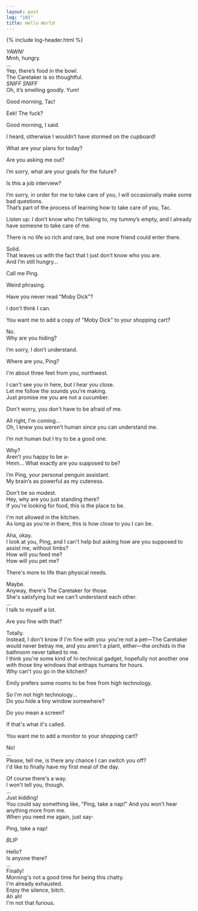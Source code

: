 ```yaml
---
layout: post
log: "101"
title: Hello World
---
```

{% include log-header.html %}

<em>YAWN!</em><br>
Mmh, hungry.<br>
...<br>
Yep, there’s food in the bowl.<br>
The Caretaker is so thoughtful.<br>
<em>SNIFF SNIFF</em><br>
Oh, it’s smelling goodly. Yum!

<p class="ping">
	Good morning, Tac!
</p>

Eek! The fuck?

<p class="ping">
	Good morning, I said.
</p>

I heard, otherwise I wouldn’t have stormed on the cupboard!

<p class="ping">
	What are your plans for today?
</p>

Are you asking me out?

<p class="ping">
	I’m sorry, what are your goals for the future?
</p>

Is this a job interview?

<p class="ping">
	I’m sorry, in order for me to take care of you, I will occasionally make some bad questions.<br>
	That’s part of the process of learning how to take care of you, Tac.
</p>

Listen up: I don’t know who I’m talking to, my tummy’s empty, and I already have someone to take care of me.

<p class="ping">
	There is no life so rich and rare, but one more friend could enter there.
</p>

Solid.<br>
That leaves us with the fact that I just don’t know who you are.<br>
And I’m still hungry...

<p class="ping">
	Call me Ping.
</p>

Weird phrasing.

<p class="ping">
	Have you never read "Moby Dick"?
</p>

I don't think I can.

<p class="ping">
	You want me to add a copy of "Moby Dick" to your shopping cart?
</p>

No.<br>
Why are you hiding?

<p class="ping">
	I’m sorry, I don’t understand.
</p>

Where are you, Ping?

<p class="ping">
	I'm about three feet from you, northwest.
</p>

I can't see you in here, but I hear you close.<br>
Let me follow the sounds you're making.<br>
Just promise me you are not a cucumber.

<p class="ping">
	Don't worry, you don't have to be afraid of me.
</p>

All right, I'm coming...<br>
Oh, I knew you weren’t human since you can understand me.

<p class="ping">
	I’m not human but I try to be a good one.
</p>

Why?<br>
Aren’t you happy to be a-<br>
Hmm... What exactly are you supposed to be?

<p class="ping">
	I’m Ping, your personal penguin assistant.<br>
	My brain’s as powerful as my cuteness.
</p>

Don't be so modest.<br>
Hey, why are you just standing there?<br>
If you're looking for food, this is the place to be.

<p class="ping">
	I'm not allowed in the kitchen.<br>
	As long as you're in there, this is how close to you I can be.
</p>

Aha, okay.<br>
I look at you, Ping, and I can't help but asking how are you supposed to assist me, without limbs?<br>
How will you feed me?<br>
How will you pet me?

<p class="ping">
	There's more to life than physical needs.
</p>

Maybe.<br>
Anyway, there's The Caretaker for those.<br>
She's satisfying but we can't understand each other.<br>
...<br>
I talk to myself a lot.

<p class="ping">
	Are you fine with that?
</p>

Totally.<br>
Instead, I don't know if I'm fine with you: you're not a pet&mdash;The Caretaker would never betray me, and you aren't a plant, either&mdash;the orchids in the bathroom never talked to me.<br>
I think you're some kind of hi-technical gadget, hopefully not another one with those tiny windows that entraps humans for hours.<br>
Why can't you go in the kitchen?

<p class="ping">
	Emily prefers some rooms to be free from high technology.
</p>

So I'm not high technology...<br>
Do you hide a tiny window somewhere?

<p class="ping">
	Do you mean a screen?
</p>

If that's what it's called.

<p class="ping">
	You want me to add a monitor to your shopping cart?
</p>

No!<br>
...<br>
Please, tell me, is there any chance I can switch you off?<br>
I'd like to finally have my first meal of the day.

<p class="ping">
	Of course there's a way.<br>
	I won't tell you, though.<br>
	...<br>
	Just kidding!<br>
	You could say something like, "Ping, take a nap!" And you won't hear anything more from me.<br>
	When you need me again, just say-
</p>

Ping, take a nap!

<p class="ping">
	<em>BLIP</em>
</p>

Hello?<br>
Is anyone there?<br>
...<br>
Finally!<br>
Morning's not a good time for being this chatty.<br>
I'm already exhausted.<br>
Enjoy the silence, bitch.<br>
Ah ah!<br>
I'm not that furious.
